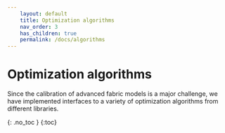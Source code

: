 ```yaml
---
    layout: default
    title: Optimization algorithms
    nav_order: 3
    has_children: true
    permalink: /docs/algorithms
---
```

# Optimization algorithms

Since the calibration of advanced fabric models is a major challenge, we have implemented interfaces to a variety of optimization algorithms from different libraries.

{: .no_toc }
{:toc}
